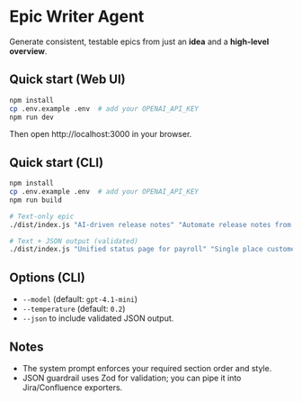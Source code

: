 # Epic Writer Agent

Generate consistent, testable epics from just an **idea** and a **high-level overview**.

## Quick start (Web UI)

```bash
npm install
cp .env.example .env  # add your OPENAI_API_KEY
npm run dev
```

Then open http://localhost:3000 in your browser.

## Quick start (CLI)

```bash
npm install
cp .env.example .env  # add your OPENAI_API_KEY
npm run build

# Text-only epic
./dist/index.js "AI-driven release notes" "Automate release notes from merged PRs; start with GitHub; integrate with Jira."

# Text + JSON output (validated)
./dist/index.js "Unified status page for payroll" "Single place customers check payroll service health across regions…" --json
```

## Options (CLI)
- `--model` (default: `gpt-4.1-mini`)
- `--temperature` (default: `0.2`)
- `--json` to include validated JSON output.

## Notes
- The system prompt enforces your required section order and style.
- JSON guardrail uses Zod for validation; you can pipe it into Jira/Confluence exporters.
